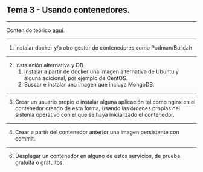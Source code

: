 ## Tema 3 - Usando contenedores.

---

Contenido teórico [aquí](https://jj.github.io/IV/documentos/temas/Contenedores).

---

1. Instalar docker y/o otro gestor de contenedores como Podman/Buildah

---
2. Instalación alternativa y DB 
    1. Instalar a partir de docker una imagen alternativa de Ubuntu y alguna adicional, por ejemplo de CentOS.
    2. Buscar e instalar una imagen que incluya MongoDB.

---
3. Crear un usuario propio e instalar alguna aplicación tal como nginx en el contenedor creado de esta forma, usando las órdenes propias del sistema operativo con el que se haya inicializado el contenedor.

---
4. Crear a partir del contenedor anterior una imagen persistente con commit.

---
6. Desplegar un contenedor en alguno de estos servicios, de prueba gratuita o gratuitos.
